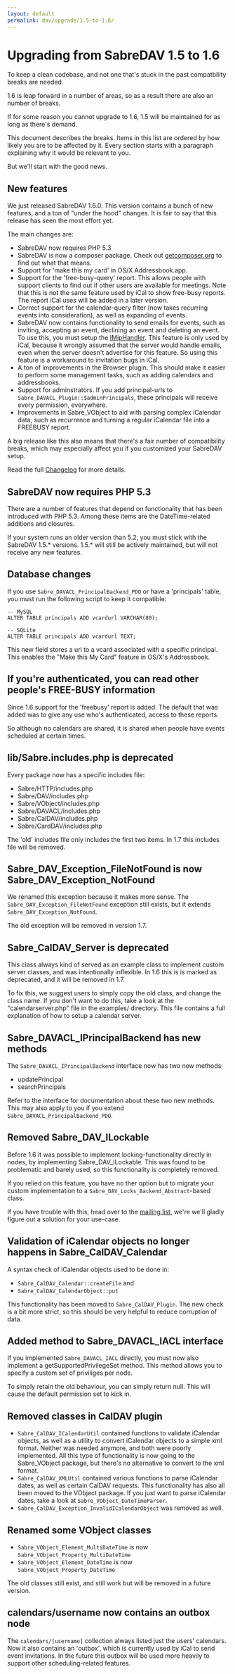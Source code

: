```yaml
---
layout: default
permalink: dav/upgrade/1.5-to-1.6/
---
```


Upgrading from SabreDAV 1.5 to 1.6
==================================

To keep a clean codebase, and not one that's stuck in the past compatbility
breaks are needed.

1.6 is leap forward in a number of areas, so as a result there are also an
number of breaks.

If for some reason you cannot upgrade to 1.6, 1.5 will be maintained for as
long as there's demand.

This document describes the breaks. Items in this list are ordered by how
likely you are to be affected by it. Every section starts with a paragraph
explaining why it would be relevant to you.

But we'll start with the good news.

New features
------------

We just released SabreDAV 1.6.0. This version contains a bunch of new
features, and a ton of "under the hood" changes. It is fair to say that this
release has seen the most effort yet.

The main changes are:

* SabreDAV now requires PHP 5.3
* SabreDAV is now a composer package. Check out [getcomposer.org][1] to find
  out what that means.
* Support for 'make this my card' in OS/X Addressbook.app.
* Support for the 'free-busy-query' report. This allows people with support
  clients to find out if other users are available for meetings. Note that
  this is not the same feature used by iCal to show free-busy reports. The
  report iCal uses will be added in a later version.
* Correct support for the calendar-query filter (now takes recurring events
  into consideration), as well as expanding of events.
* SabreDAV now contains functionality to send emails for events, such as
  inviting, accepting an event, declining an event and deleting an event. To
  use this, you must setup the [IMipHandler](/dav/imiphandler). This feature
  is only used by iCal, because it wrongly assumed that the server would
  handle emails, even when the server doesn't advertise for this feature. So
  using this feature is a workaround to invitation bugs in iCal.
* A ton of improvements in the Browser plugin. This should make it easier to
  perform some management tasks, such as adding calendars and addressbooks.
* Support for adminstrators. If you add principal-urls to
  `Sabre_DAVACL_Plugin::$adminPrincipals`, these principals will receive every
  permission, everywhere.
* Improvements in Sabre_VObject to aid with parsing complex iCalendar data,
  such as recurrence and turning a regular iCalendar file into a FREEBUSY
  report.

A big release like this also means that there's a fair number of compatibility
breaks, which may especially affect you if you customized your SabreDAV setup.

Read the full [Changelog][2] for more details.


SabreDAV now requires PHP 5.3
-----------------------------

There are a number of features that depend on functionality that has been
introduced with PHP 5.3. Among these items are the DateTime-related additions
and closures.

If your system runs an older version than 5.2, you must stick with the SabreDAV
1.5.* versions. 1.5.* will still be actively maintained, but will not receive 
any new features.


Database changes
----------------

If you use `Sabre_DAVACL_PrincipalBackend_PDO` or have a 'principals' table,
you must run the following script to keep it compatible:

    -- MySQL
    ALTER TABLE principals ADD vcardurl VARCHAR(80);

    -- SQLite
    ALTER TABLE principals ADD vcardurl TEXT;

This new field stores a url to a vcard associated with a specific principal.
This enables the "Make this My Card" feature in OS/X's Addressbook.


If you're authenticated, you can read other people\'s FREE-BUSY information
---------------------------------------------------------------------------

Since 1.6 support for the 'freebusy' report is added. The default that was
added was to give any use who's authenticated, access to these reports.

So although no calendars are shared, it is shared when people have events
scheduled at certain times.


lib/Sabre.includes.php is deprecated
------------------------------------

Every package now has a specific includes file:

* Sabre/HTTP/includes.php
* Sabre/DAV/includes.php
* Sabre/VObject/includes.php
* Sabre/DAVACL/includes.php
* Sabre/CalDAV/includes.php
* Sabre/CardDAV/includes.php

The 'old' includes file only includes the first two items. In 1.7 this includes
file will be removed.


Sabre_DAV_Exception_FileNotFound is now Sabre_DAV_Exception_NotFound
--------------------------------------------------------------------

We renamed this exception because it makes more sense.
The `Sabre_DAV_Exception_FileNotFound` exception still exists, but
it extends `Sabre_DAV_Exception_NotFound`.

The old exception will be removed in version 1.7.


Sabre_CalDAV_Server is deprecated
---------------------------------

This class always kind of served as an example class to implement custom server
classes, and was intentionally inflexible. In 1.6 this is is marked as
deprecated, and it will be removed in 1.7.

To fix this, we suggest users to simply copy the old class, and change the
class name. If you don't want to do this, take a look at the
"calendarserver.php" file in the examples/ directory. This file contains a
full explanation of how to setup a calendar server.  


Sabre_DAVACL_IPrincipalBackend has new methods
----------------------------------------------

The `Sabre_DAVACL_IPrincipalBackend` interface now has two new methods:

* updatePrincipal
* searchPrincipals

Refer to the interface for documentation about these two new methods. This may
also apply to you if you extend `Sabre_DAVACL_PrincipalBackend_PDO`.


Removed Sabre_DAV_ILockable
---------------------------

Before 1.6 it was possible to implement locking-functionality directly in
nodes, by implementing Sabre_DAV_ILockable. This was found to be problematic
and barely used, so this functionality is completely removed.

If you relied on this feature, you have no ther option but to migrate your
custom implementation to a `Sabre_DAV_Locks_Backend_Abstract`-based class.

If you have trouble with this, head over to the [mailing list][3], we're we'll
gladly figure out a solution for your use-case.


Validation of iCalendar objects no longer happens in Sabre_CalDAV_Calendar
--------------------------------------------------------------------------

A syntax check of iCalendar objects used to be done in:

* `Sabre_CalDAV_Calendar::createFile` and
* `Sabre_CalDAV_CalendarObject::put` 

This functionality has been moved to `Sabre_CalDAV_Plugin`. The new check is a
bit more strict, so this should be very helpful to reduce corruption of data.


Added method to Sabre_DAVACL_IACL interface
-------------------------------------------

If you implemented `Sabre_DAVACL_IACL` directly, you must now also implement a
getSupportedPrivilegeSet method. This method allows you to specify a custom set
of priviliges per node.

To simply retain the old behaviour, you can simply return null. This will cause
the default permission set to kick in.


Removed classes in CalDAV plugin
--------------------------------

* `Sabre_CalDAV_ICalendarUtil` contained functions to validate iCalendar
  objects, as well as a utility to convert iCalendar objects to a simple xml
  format. Neither was needed anymore, and both were poorly implemented. All
  this type of functionality is now going to the Sabre_VObject package, but
  there's no alternative to convert to the xml format.
* `Sabre_CalDAV_XMLUtil` contained various functions to parse iCalendar dates,
  as well as certain CalDAV requests. This functionality has also all been
  moved to the VObject package. If you just want to parse iCalendar dates,
  take a look at `Sabre_VObject_DateTimeParser`.
* `Sabre_CalDAV_Exception_InvalidICalendarObject` was removed as well.


Renamed some VObject classes
----------------------------

  * `Sabre_VObject_Element_MultiDateTime` is now `Sabre_VObject_Property_MultiDateTime`
  * `Sabre_VObject_Element_DateTime` is now `Sabre_VObject_Property_DateTime`

The old classes still exist, and still work but will be removed in a future version.


calendars/username now contains an outbox node
----------------------------------------------

The `calendars/[username]` collection always listed just the users' calendars.
Now it also contains an 'outbox', which is currently used by iCal to send event
invitations. In the future this outbox will be used more heavily to support
other scheduling-related features.

[1]: https://getcomposer.org/ 
[2]: https://github.com/fruux/sabre-dav/blob/1.6.0/ChangeLog
[3]: http://groups.google.com/group/sabredav-discuss

